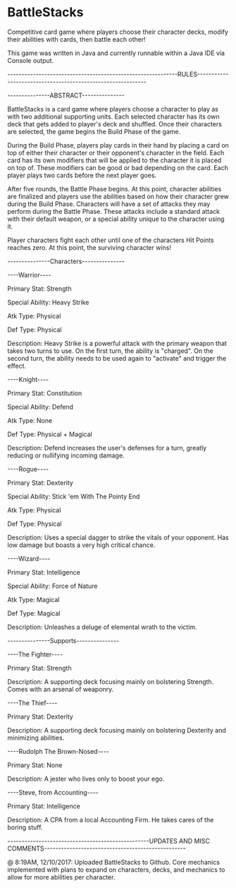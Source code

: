 # BattleStacks
Competitive card game where players choose their character decks, modify their abilities with cards, then battle each other!

This game was written in Java and currently runnable within a Java IDE via Console output.

------------------------------------------------------------RULES------------------------------------------------------------


---------------ABSTRACT---------------


BattleStacks is a card game where players choose a character to play as with two additional supporting units. Each selected character has its own deck that gets added to player's deck and shuffled. Once their characters are selected, the game begins the Build Phase of the game.

During the Build Phase, players play cards in their hand by placing a card on top of either their character or their opponent's character in the field. Each card has its own modifiers that will be applied to the character it is placed on top of. These modifiers can be good or bad depending on the card. Each player plays two cards before the next player goes.

After five rounds, the Battle Phase begins. At this point, character abilities are finalized and players use the abilities based on how their character grew during the Build Phase. Characters will have a set of attacks they may perform during the Battle Phase. These attacks include a standard attack with their default weapon, or a special ability unique to the character using it.

Player characters fight each other until one of the characters Hit Points reaches zero. At this point, the surviving character wins!

---------------Characters---------------

----Warrior----

Primary Stat: Strength

Special Ability: Heavy Strike

Atk Type: Physical

Def Type: Physical

Description: Heavy Strike is a powerful attack with the primary weapon that takes two turns to use. On the first turn, the ability is "charged". On the second turn, the ability needs to be used again to "activate" and trigger the effect.


----Knight----

Primary Stat: Constitution

Special Ability: Defend

Atk Type: None

Def Type: Physical + Magical

Description: Defend increases the user's defenses for a turn, greatly reducing or nullifying incoming damage.


----Rogue----

Primary Stat: Dexterity

Special Ability: Stick 'em With The Pointy End

Atk Type: Physical

Def Type: Physical

Description: Uses a special dagger to strike the vitals of your opponent. Has low damage but boasts a very high critical chance.


----Wizard----

Primary Stat: Intelligence

Special Ability: Force of Nature

Atk Type: Magical

Def Type: Magical

Description: Unleashes a deluge of elemental wrath to the victim.


---------------Supports---------------

----The Fighter----

Primary Stat: Strength

Description: A supporting deck focusing mainly on bolstering Strength. Comes with an arsenal of weaponry.

----The Thief----

Primary Stat: Dexterity

Description: A supporting deck focusing mainly on bolstering Dexterity and minimizing abilities.

----Rudolph The Brown-Nosed----

Primary Stat: None

Description: A jester who lives only to boost your ego.

----Steve, from Accounting----

Primary Stat: Intelligence

Description: A CPA from a local Accounting Firm. He takes cares of the boring stuff.




--------------------------------------------------UPDATES AND MISC COMMENTS--------------------------------------------------

@ 8:19AM, 12/10/2017: Uploaded BattleStacks to Github. Core mechanics implemented with plans to expand on characters, decks, and mechanics to allow for more abilities per character.

